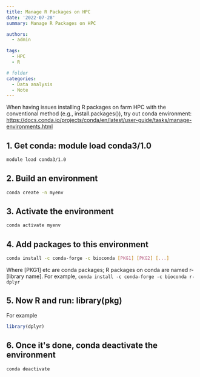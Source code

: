 ```yaml
---
title: Manage R Packages on HPC
date: '2022-07-28'
summary: Manage R Packages on HPC

authors:
  - admin

tags:
  - HPC
  - R

# folder
categories:
  - Data analysis
  - Note
---
```


When having issues installing R packages on farm HPC with the conventional method (e.g., install.packages()), try out conda environment: https://docs.conda.io/projects/conda/en/latest/user-guide/tasks/manage-environments.html

## 1. Get conda: module load conda3/1.0

```bash
module load conda3/1.0
```


## 2. Build an environment

```bash
conda create -n myenv
```

## 3. Activate the environment

```bash
conda activate myenv
```

## 4. Add packages to this environment

```bash
conda install -c conda-forge -c bioconda [PKG1] [PKG2] [...]
```

Where [PKG1] etc are conda packages; R packages on conda are named r-[library name]. For example, `conda install -c conda-forge -c bioconda r-dplyr`

## 5. Now R and run: library(pkg)

For example
```r
library(dplyr)
```

## 6. Once it's done, conda deactivate the environment

```bash
conda deactivate
```
